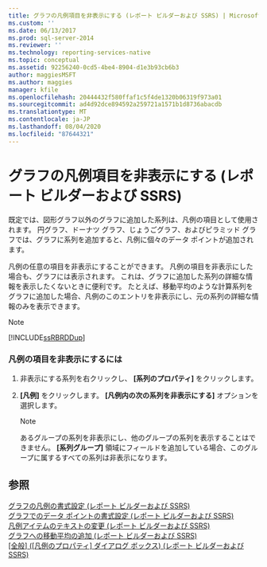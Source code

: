 ```yaml
---
title: グラフの凡例項目を非表示にする (レポート ビルダーおよび SSRS) | Microsoft Docs
ms.custom: ''
ms.date: 06/13/2017
ms.prod: sql-server-2014
ms.reviewer: ''
ms.technology: reporting-services-native
ms.topic: conceptual
ms.assetid: 92256240-0cd5-4be4-8904-d1e3b93cb6b3
author: maggiesMSFT
ms.author: maggies
manager: kfile
ms.openlocfilehash: 20444432f580ffaf1c5f4de1320b06319f973a01
ms.sourcegitcommit: ad4d92dce894592a259721a1571b1d8736abacdb
ms.translationtype: MT
ms.contentlocale: ja-JP
ms.lasthandoff: 08/04/2020
ms.locfileid: "87644321"
---
```

# <a name="hide-legend-items-on-the-chart-report-builder-and-ssrs"></a>グラフの凡例項目を非表示にする (レポート ビルダーおよび SSRS)
  既定では、図形グラフ以外のグラフに追加した系列は、凡例の項目として使用されます。 円グラフ、ドーナツ グラフ、じょうごグラフ、およびピラミッド グラフでは、グラフに系列を追加すると、凡例に個々のデータ ポイントが追加されます。  
  
 凡例の任意の項目を非表示にすることができます。 凡例の項目を非表示にした場合も、グラフには表示されます。 これは、グラフに追加した系列の詳細な情報を表示したくないときに便利です。 たとえば、移動平均のような計算系列をグラフに追加した場合、凡例のこのエントリを非表示にし、元の系列の詳細な情報のみを表示できます。  
  
> [!NOTE]  
>  [!INCLUDE[ssRBRDDup](../../includes/ssrbrddup-md.md)]  
  
### <a name="to-hide-an-item-from-display-in-the-legend"></a>凡例の項目を非表示にするには  
  
1.  非表示にする系列を右クリックし、 **[系列のプロパティ]** をクリックします。  
  
2.  **[凡例]** をクリックします。 **[凡例内の次の系列を非表示にする]** オプションを選択します。  
  
    > [!NOTE]  
    >  あるグループの系列を非表示にし、他のグループの系列を表示することはできません。 **[系列グループ]** 領域にフィールドを追加している場合、このグループに属するすべての系列は非表示になります。  
  
## <a name="see-also"></a>参照  
 [グラフの凡例の書式設定 &#40;レポート ビルダーおよび SSRS&#41;](chart-legend-formatting-report-builder.md)   
 [グラフでのデータ ポイントの書式設定 (レポート ビルダーおよび SSRS)](formatting-data-points-on-a-chart-report-builder-and-ssrs.md)   
 [凡例アイテムのテキストの変更 &#40;レポート ビルダーおよび SSRS&#41;](chart-legend-change-item-text-report-builder.md)   
 [グラフへの移動平均の追加 &#40;レポート ビルダーおよび SSRS&#41;](add-a-moving-average-to-a-chart-report-builder-and-ssrs.md)   
 [[全般] ([凡例のプロパティ] ダイアログ ボックス) &#40;レポート ビルダーおよび SSRS&#41;](../legend-properties-dialog-box-general-report-builder-and-ssrs.md)  
  
  
